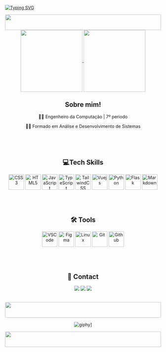 [![Typing SVG](https://readme-typing-svg.herokuapp.com?font=Fira+Code&duration=6000&pause=1000&center=true&width=1000&weight=500&size=25&lines=%3CBem+vindo+ao+meu+Github!%2F%3E;%3CEu+sou+Emerson+Batista+%F0%9F%98%8E%2F%3E;%3CSou+estudante+de+Engenharia+da+Computa%C3%A7%C3%A3o+pela+UFRPE%2F%3E)](https://git.io/typing-svg)

<img width="100%" height="50" src="https://i.imgur.com/dBaSKWF.gif"/>

<div align="center">  
  <a href="https://github.com/anuraghazra/github-readme-stats">
    <img height=200 align="center" src="https://github-readme-stats.vercel.app/api?username=emersondev21&rank_icon=github&card_width=225&locale=pt-br&theme=midnight-purple" />
  </a>
  <a href="https://github.com/emersondev21/convoychat">
    <img height=200 align="center" src="https://github-readme-stats.vercel.app/api/top-langs?username=emersondev21&layout=compact&langs_count=8&card_width=180&locale=pt-br&theme=midnight-purple" />
  </a>
</div>

<h2 align="center" underline="none">Sobre mim!</h2>
  <div style="display: inline_block" align="center">
    <p>👨‍💻 Engenheiro da Computação | 7º periodo</p>
    <p>👨‍🎓 Formado em Análise e Desenvolvimento de Sistemas</p>
  </div>
</div>

<br/>
<br/>
<br/>

<h2 align="center">💻Tech Skills</h2>
  <div style="display: inline_block" align="center" border="none">
    <img src="https://cdn.jsdelivr.net/gh/devicons/devicon/icons/css3/css3-plain.svg" width="50" height="50" alt="CSS3"/>
    <img src="https://cdn.jsdelivr.net/gh/devicons/devicon/icons/html5/html5-plain.svg" width="50" height="50" alt="HTML5"/>
    <img src="https://cdn.jsdelivr.net/gh/devicons/devicon/icons/javascript/javascript-plain.svg" width="50" height="50" alt="JavaScript"/>
    <img src="https://cdn.jsdelivr.net/gh/devicons/devicon/icons/typescript/typescript-plain.svg" width="50" height="50" alt="TypeScript"/>
    <img src="https://cdn.jsdelivr.net/gh/devicons/devicon/icons/tailwindcss/tailwindcss-original.svg" width="50" height="50" alt="TailwindCSS"/>
    <img src="https://cdn.jsdelivr.net/gh/devicons/devicon/icons/vuejs/vuejs-original.svg" width="50" height="50" alt="Vuejs"/>
    <img src="https://cdn.jsdelivr.net/gh/devicons/devicon/icons/python/python-original.svg" width="50" height="50" alt="Python"/>
    <img src="https://cdn.jsdelivr.net/gh/devicons/devicon/icons/flask/flask-original.svg" width="50" height="50" alt="Flask"/>
    <img src="https://cdn.jsdelivr.net/gh/devicons/devicon/icons/markdown/markdown-original.svg" width="50" height="50" alt="Markdown"/>
  </div>

<br/>
<br/>
<br/>

<h2 align="center"> 🛠️ Tools </h2>
  <div style="display: inline_block" align="center">
    <img src="https://cdn.jsdelivr.net/gh/devicons/devicon/icons/vscode/vscode-original.svg" width="50" height="50" alt="VSCode"/>
    <img src="https://cdn.jsdelivr.net/gh/devicons/devicon/icons/figma/figma-original.svg" width="50" height="50" alt="Figma"/>
    <img src="https://cdn.jsdelivr.net/gh/devicons/devicon/icons/linux/linux-original.svg" width="50" height="50" alt="Linux"/>
    <img src="https://cdn.jsdelivr.net/gh/devicons/devicon/icons/git/git-plain.svg" width="50" height="50" alt="Git"/>
    <img src="https://cdn.jsdelivr.net/gh/devicons/devicon/icons/github/github-original.svg" width="50" height="50" alt="Github"/>
  </div>         

<br/>
<br/>
<br/>

<h2 align="center"> 📧 Contact </h2>
  <div style="display: inline_block" align="center">
    <a href = "mailto:emerson.dev21@gmail.com"><img src="https://img.shields.io/badge/Gmail-D14836?style=for-the-badge&logo=gmail&logoColor=white" target="_blank"></a>
    <a href="[https://instagram.com/emerson21.dev](https://www.instagram.com/emerson21.dev/)" target="_blank"><img src="https://img.shields.io/badge/-Instagram-%23E4405F?style=for-the-badge&logo=instagram&logoColor=white"></a>
    <a href="https://www.linkedin.com/in/emerson-batista-937826218/" target="_blank"><img src="https://img.shields.io/badge/-LinkedIn-%230077B5?style=for-the-badge&logo=linkedin&logoColor=white"></a>
  
<br/>
<br/>
<br/>
  
<img width="100%" height="50" src="https://i.imgur.com/dBaSKWF.gif"/>

  ![giphy](https://user-images.githubusercontent.com/84859510/212221009-c84e291d-6951-4e48-b08e-16b88a2bda41.gif)]
  
<img width="100%" height="50" src="https://i.imgur.com/dBaSKWF.gif"/>
